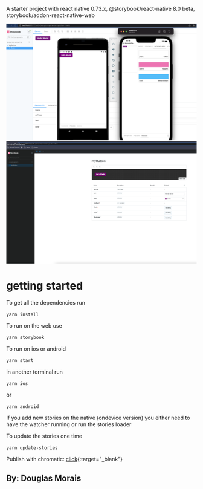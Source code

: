 A starter project with react native 0.73.x, @storybook/react-native 8.0 beta, storybook/addon-react-native-web

![image](ilustration.png)
![image](storybook-02.png)

# getting started

To get all the dependencies run

```
yarn install
```

To run on the web use

```
yarn storybook
```

To run on ios or android

```
yarn start
```

in another terminal run

```
yarn ios
```

or

```
yarn android
```

If you add new stories on the native (ondevice version) you either need to have the watcher running or run the stories loader

To update the stories one time

```
yarn update-stories
```

Publish with chromatic:
[click](https://660bd583438decc51c946920-ckhwkclqqf.chromatic.com/?path=/story/components-mybutton--basic){:target="_blank"}

## By: Douglas Morais
